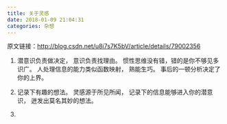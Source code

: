 ```yaml
---
title: 关于灵感
date: 2018-01-09 21:04:31
categories: 杂想
---
```


原文链接：http://blog.csdn.net/u8i7s7K5bV/article/details/79002356

1. 潜意识负责做决定， 意识负责找理由。 惯性思维没有错，错的是你不够见多识广。 人处理信息的能力类似函数映射， 熟能生巧。 事后的一顿分析决定了你的上界。

2. 记录下有趣的想法。 灵感源于所见所闻， 记录下的信息能够进入你的潜意识， 迸发出莫名其妙的想法。

3.